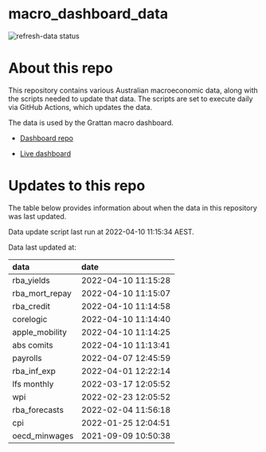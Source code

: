 
<!-- README.md is generated from README.Rmd. Please edit that file -->

# macro\_dashboard\_data

<!-- badges: start -->

![refresh-data
status](https://github.com/grattan/macro_dashboard_data/workflows/refresh-data/badge.svg)

<!-- badges: end -->

# About this repo

This repository contains various Australian macroeconomic data, along
with the scripts needed to update that data. The scripts are set to
execute daily via GitHub Actions, which updates the data.

The data is used by the Grattan macro dashboard.

  - [Dashboard repo](https://github.com/grattan/macrodashboard)

  - [Live dashboard](https://mattcowgill.shinyapps.io/macrodashboard/)

# Updates to this repo

The table below provides information about when the data in this
repository was last updated.

Data update script last run at 2022-04-10 11:15:34 AEST.

Data last updated at:

| data             | date                |
| :--------------- | :------------------ |
| rba\_yields      | 2022-04-10 11:15:28 |
| rba\_mort\_repay | 2022-04-10 11:15:07 |
| rba\_credit      | 2022-04-10 11:14:58 |
| corelogic        | 2022-04-10 11:14:40 |
| apple\_mobility  | 2022-04-10 11:14:25 |
| abs comits       | 2022-04-10 11:13:41 |
| payrolls         | 2022-04-07 12:45:59 |
| rba\_inf\_exp    | 2022-04-01 12:22:14 |
| lfs monthly      | 2022-03-17 12:05:52 |
| wpi              | 2022-02-23 12:05:52 |
| rba\_forecasts   | 2022-02-04 11:56:18 |
| cpi              | 2022-01-25 12:04:51 |
| oecd\_minwages   | 2021-09-09 10:50:38 |
